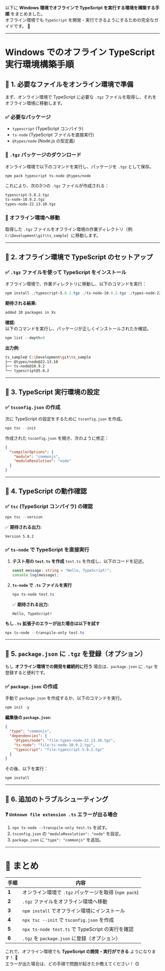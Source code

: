 以下に **Windows 環境でオフラインで TypeScript を実行する環境を構築する手順** をまとめました。  
オフライン環境でも `TypeScript` を開発・実行できるようにするための完全なガイドです。 🚀

---

# **Windows でのオフライン TypeScript 実行環境構築手順**

## **📌 1. 必要なファイルをオンライン環境で準備**
まず、オンライン環境で TypeScript に必要な `.tgz` ファイルを取得し、それをオフライン環境に移動します。

### **✅ 必要なパッケージ**
- `typescript` (TypeScript コンパイラ)
- `ts-node` (TypeScript ファイルを直接実行)
- `@types/node` (Node.js の型定義)

### **📝 `.tgz` パッケージのダウンロード**
オンライン環境で以下のコマンドを実行し、パッケージを `.tgz` として保存。

```sh
npm pack typescript ts-node @types/node
```

これにより、次の3つの `.tgz` ファイルが作成される：
```sh
typescript-5.8.2.tgz
ts-node-10.9.2.tgz
types-node-22.13.10.tgz
```

### **📂 オフライン環境へ移動**
取得した `.tgz` ファイルをオフライン環境の作業ディレクトリ（例: `C:\Development\git\ts_sample`）に移動します。

---

## **📌 2. オフライン環境で TypeScript のセットアップ**
### **✅ `.tgz` ファイルを使って TypeScript をインストール**
オフライン環境で、作業ディレクトリに移動し、以下のコマンドを実行：

```powershell
npm install ./typescript-5.8.2.tgz ./ts-node-10.9.2.tgz ./types-node-22.13.10.tgz --cache ./.npm-cache
```

**期待される結果:**
```sh
added 20 packages in Xs
```

**確認:**  
以下のコマンドを実行し、パッケージが正しくインストールされたか確認。

```powershell
npm list --depth=0
```

**出力例:**
```sh
ts_sample@ C:\Development\git\ts_sample
├── @types/node@22.13.10
├── ts-node@10.9.2
└── typescript@5.8.2
```

---

## **📌 3. TypeScript 実行環境の設定**
### **✅ `tsconfig.json` の作成**
次に TypeScript の設定をするために `tsconfig.json` を作成。

```powershell
npx tsc --init
```

作成された `tsconfig.json` を開き、次のように修正：

```json
{
  "compilerOptions": {
    "module": "commonjs",
    "moduleResolution": "node"
  }
}
```

---

## **📌 4. TypeScript の動作確認**
### **✅ `tsc` (TypeScript コンパイラ) の確認**
```powershell
npx tsc --version
```
✅ **期待される出力:**  
```
Version 5.8.2
```

### **✅ `ts-node` で TypeScript を直接実行**
1. **テスト用の `test.ts` を作成**
   `test.ts` を作成し、以下のコードを記述。

   ```typescript
   const message: string = "Hello, TypeScript!";
   console.log(message);
   ```

2. **`ts-node` で `.ts` ファイルを実行**
   ```powershell
   npx ts-node test.ts
   ```
   ✅ **期待される出力:**
   ```
   Hello, TypeScript!
   ```

**もし `.ts` 拡張子のエラーが出た場合は以下を試す**
```powershell
npx ts-node --transpile-only test.ts
```

---

## **📌 5. `package.json` に `.tgz` を登録（オプション）**
もし **オフライン環境での開発を継続的に行う** 場合は、`package.json` に `.tgz` を登録すると便利です。

### **✅ `package.json` の作成**
手動で `package.json` を作成するか、以下のコマンドを実行。

```powershell
npm init -y
```

**編集後の `package.json`:**
```json
{
  "type": "commonjs",
  "dependencies": {
    "@types/node": "file:types-node-22.13.10.tgz",
    "ts-node": "file:ts-node-10.9.2.tgz",
    "typescript": "file:typescript-5.8.2.tgz"
  }
}
```

その後、以下を実行：

```powershell
npm install
```

---

## **📌 6. 追加のトラブルシューティング**
### **❓ `Unknown file extension .ts` エラーが出る場合**
1. `npx ts-node --transpile-only test.ts` を試す。
2. `tsconfig.json` の `"moduleResolution": "node"` を設定。
3. `package.json` に `"type": "commonjs"` を追加。

---

# **🎯 まとめ**
| 手順 | 内容 |
|------|------|
| **1** | オンライン環境で `.tgz` パッケージを取得 (`npm pack`) |
| **2** | `.tgz` ファイルをオフライン環境へ移動 |
| **3** | `npm install` でオフライン環境にインストール |
| **4** | `npx tsc --init` で `tsconfig.json` を作成 |
| **5** | `npx ts-node test.ts` で TypeScript の実行を確認 |
| **6** | `.tgz` を `package.json` に登録（オプション） |

これで、オフライン環境でも **TypeScript の開発・実行ができる** ようになります！ 🚀  
エラーが出た場合は、どの手順で問題が起きたか教えてください！ 😊